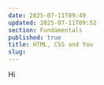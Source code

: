 ```yaml
---
date: 2025-07-11T09:49
updated: 2025-07-11T09:52
section: Fundamentals
published: true
title: HTML, CSS and You
slug: 
---
```

Hi


